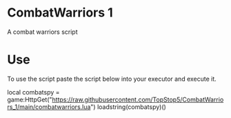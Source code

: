 # CombatWarriors 1
A combat warriors script


# Use
To use the script paste the script below into your executor and execute it.

local combatspy = game:HttpGet("https://raw.githubusercontent.com/TopStop5/CombatWarriors_1/main/combatwarriors.lua")
loadstring(combatspy)()




